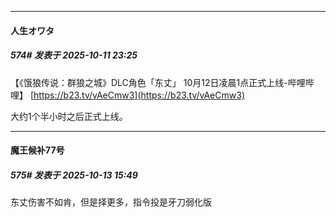 ﻿
*****

####  人生オワタ  
##### 574#       发表于 2025-10-11 23:25

【《饿狼传说：群狼之城》DLC角色「东丈」 10月12日凌晨1点正式上线-哔哩哔哩】 [https://b23.tv/vAeCmw3](https://b23.tv/vAeCmw3)

大约1个半小时之后正式上线。


*****

####  魔王候补77号  
##### 575#       发表于 2025-10-13 15:49

东丈伤害不如肯，但是择更多，指令投是牙刀弱化版

